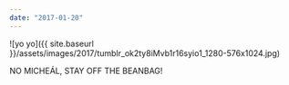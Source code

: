```yaml
---
date: "2017-01-20"
---
```


![yo yo]({{ site.baseurl }}/assets/images/2017/tumblr_ok2ty8iMvb1r16syio1_1280-576x1024.jpg)

NO MICHEÁL, STAY OFF THE BEANBAG!
